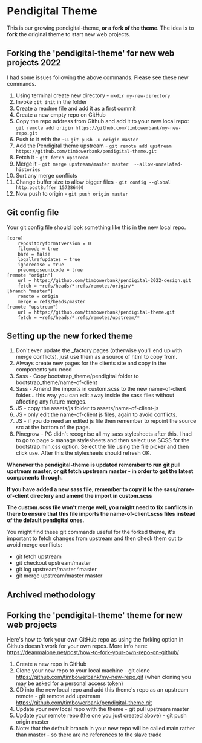 # Pendigital Theme
This is our growing pendigital-theme, **or a fork of the theme**. The idea is to **fork** the original theme to start new web projects.

## Forking the 'pendigital-theme' for new web projects 2022
I had some issues following the above commands. Please see these new commands.
1. Using terminal create new directory - ```mkdir my-new-directory```
2. Invoke ```git init``` in the folder
3. Create a readme file and add it as a first commit
4. Create a new empty repo on GitHub
5. Copy the repo address from Github and add it to your new local repo: ```git remote add origin https://github.com/timbowerbank/my-new-repo.git```
6. Push to it with the -u. ```git push -u origin master```
7. Add the Pendigital theme upstream - ```git remote add upstream https://github.com/timbowerbank/pendigital-theme.git```
8. Fetch it - ```git fetch upstream```
9. Merge it - ```git merge upstream/master master  --allow-unrelated-histories```
10. Sort any merge conflicts
11. Change buffer size to allow bigger files - ```git config --global http.postBuffer 157286400``` 
12. Now push to origin - ```git push origin master```

## Git config file
Your git config file should look something like this in the new local repo.

```
[core]
	repositoryformatversion = 0
	filemode = true
	bare = false
	logallrefupdates = true
	ignorecase = true
	precomposeunicode = true
[remote "origin"]
	url = https://github.com/timbowerbank/pendigital-2022-design.git
	fetch = +refs/heads/*:refs/remotes/origin/*
[branch "master"]
	remote = origin
	merge = refs/heads/master
[remote "upstream"]
	url = https://github.com/timbowerbank/pendigital-theme.git
	fetch = +refs/heads/*:refs/remotes/upstream/*

```


## Setting up the new forked theme
1. Don't ever update the _factory pages (otherwise you'll end up with merge conflicts), just use them as a source of html to copy from.
2. Always create new pages for the clients site and copy in the components you need
3. Sass - Copy bootstrap_theme/pendigital folder to bootstrap_theme/name-of-client
4. Sass - Amend the imports in custom.scss to the new name-of-client folder... this way you can edit away inside the sass files without affecting any future merges.
5. JS - copy the assets/js folder to assets/name-of-client-js
6. JS - only edit the name-of-client js files, again to avoid conflicts.
7. JS - if you do need an edited js file then remember to repoint the source src at the bottom of the page.
8. Pinegrow - PG didn't recognise all my sass stylesheets after this. I had to go to page > manage stylesheets and then select use SCSS for the bootstrap.min.css option. Select the file using the file picker and then click use. After this the stylesheets should refresh OK.

**Whenever the pendigital-theme is updated remember to run git pull upstream master, or git fetch upstream master - in order to get the latest components through.**

**If you have added a new sass file, remember to copy it to the sass/name-of-client directory and amend the import in custom.scss**

**The custom.scss file won't merge well, you might need to fix conflicts in there to ensure that this file imports the name-of-client.scss files instead of the default pendigital ones.**


You might find these git commands useful for the forked theme, it's important to fetch changes from upstream and then check them out to avoid merge conflicts:
* git fetch upstream
* git checkout upstream/master
* git log upstream/master ^master
* git merge upstream/master master


## Archived methodology

## Forking the 'pendigital-theme' theme for new web projects
Here's how to fork your own GitHub repo as using the forking option in Github doesn't work for your own repos. More info here: https://deanmalone.net/post/how-to-fork-your-own-repo-on-github/

1. Create a new repo in GitHub
2. Clone your new repo to your local machine - git clone https://github.com/timbowerbank/my-new-repo.git (when cloning you may be asked for a personal access token)
3. CD into the new local repo and add this theme's repo as an upstream remote - git remote add upstream https://github.com/timbowerbank/pendigital-theme.git
4. Update your new local repo with the theme - git pull upstream master
5. Update your remote repo (the one you just created above) - git push origin master
6. Note: that the default branch in your new repo will be called main rather than master - so there are no references to the slave trade

